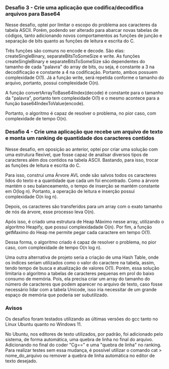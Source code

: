 ### Desafio 3 - Crie uma aplicação que codifica/decodifica arquivos para Base64

Nesse desafio, optei por limitar o escopo do problema aos caracteres da tabela ASCII. Porém, podendo ser alterado para abarcar novas tabelas de códigos, tanto adicionando novos comportamentos as funções de junção e separação de bits quanto as funções de leitura e escrita do C.

Três funções são comuns no encode e decode. São elas: createSingleBinary, separateBitsToSomeSize e write. As funções createSingleBinary e separateBitsToSomeSize são dependentes do tamanho de cada "palavra" do array de bits, ou seja, é constante a 3 na decodificação e constante a 4 na codificação. Portanto, ambos possuem complexidade O(1). Já a função write, será repetida conforme o tamanho do arquivo, portanto, possui complexidade O(n).

A função convertArrayToBase64Index(decode) é constante para o tamanho da "palavra", portanto tem complexidade O(1) e o mesmo acontece para a função base64IndexToValue(encode).

Portanto, o algoritmo é capaz de resolver o problema, no pior caso, com complexidade de tempo O(n).

### Desafio 4 - Crie uma aplicação que recebe um arquivo de texto e monta um ranking de quantidade dos caracteres contidos

Nesse desafio, em oposição ao anterior, optei por criar uma solução com uma estrutura flexível, que fosse capaz de analisar diversos tipos de caracteres além dos contidos na tabela ASCII. Bastando, para isso, trocar as funções de leitura e escrita do C.

Para isso, construí uma Árvore AVL onde são salvos todos os caracteres lidos do texto e a quantidade que cada um foi encontrado. Como a árvore mantém o seu balanceamento, o tempo de inserção se mantém constante em O(log n). Portanto, a operação de leitura e inserção possui complexidade O(n log n).

Depois, os caracteres são transferidos para um array com o exato tamanho de nós da árvore, esse processo leva O(n). 

Após isso, é criado uma estrutura de Heap Máximo nesse array, utilizando o algoritmo Heapify, que possui complexidadade O(n). Por fim, a função getMaximo do Heap me permite pegar cada caractere em tempo O(1). 

Dessa forma, o algoritmo criado é capaz de resolver o problema, no pior caso, com complexidade de tempo O(n log n). 

Uma outra alternativa de projeto seria a criação de uma Hash Table, onde os indíces seriam utilizados como o valor do caractere na tabela, assim, tendo tempo de busca e atualização de valores O(1). Porém, essa solução limitaria o algoritmo a tabelas de caracteres pequenas em prol do baixo consumo de memória. Pois, ela precisa criar um array do tamanho do número de caracteres que podem aparecer no arquivo de texto, caso fosse necessário lidar com a tabela Unicode, isso iria necessitar de um grande espaço de memória que poderia ser subutilizado. 

### Avisos

Os desafios foram testados utilizando as últimas versões do gcc tanto no Linux Ubuntu quanto no Windows 11. 

No Ubuntu, nos editores de texto utilizados, por padrão, foi adicionado pelo sistema, de forma automática, uma quebra de linha no final do arquivo. Adicionando no final do coder "Cg==" e uma "quebra de linha" no ranking. Para realizar testes sem essa mudança, é possível utilizar o comando cat > nome_do_arquivo ou remover a quebra de linha automática no editor de texto desejado.
